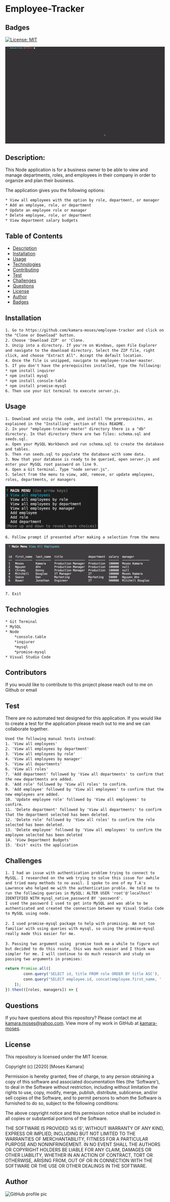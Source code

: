 # Employee-Tracker

## Badges
[![License: MIT](https://img.shields.io/badge/License-MIT-yellow.svg)](https://opensource.org/licenses/MIT)

![Employee Tracker Demo](images/Employee-Tracker.gif)

## Description:
This Node application is for a business owner to be able to view and manage departments, roles, and employees in their company in order to organize and plan their business.

The application gives you the following options:

    * View all employees with the option by role, department, or manager
    * Add an employee, role, or department
    * Update an employee role or manager
    * Delete employee, role, or department
    * View department salary budgets

## Table of Contents
* [Description](#description)
* [Installation](#installation)
* [Usage](#usage)
* [Technologies](#technologies)
* [Contributing](#contributing)
* [Test](#test)
* [Challenges](#challenges)
* [Questions](#questions)
* [License](#license)
* [Author](#Author)
* [Badges](#badges)
## Installation
    1. Go to https://github.com/kamara-moses/employee-tracker and click on the "Clone or Download" button. 
    2. Choose 'Download ZIP' or 'Clone. 
    3. Unzip into a directory. If you're on Windows, open File Explorer and navigate to the download directory. Select the ZIP file, right click, and choose "Extract All". Accept the default location.
    4. Once the file is unzipped, navigate to employee-tracker-master.
    5. If you don't have the prerequisites installed, type the following:
    * npm install inquirer
    * npm install mysql
    * npm install console-table
    * npm install promise-mysql
    6. Then use your Git terminal to execute server.js.

## Usage

    1. Download and unzip the code, and install the prerequisites, as explained in the "Installing" section of this README.
    2. In your "employee-tracker-master" directory there is a "db" directory. In that directory there are two files: schema.sql and seeds.sql. 
    a. Open your MySQL Workbench and run schema.sql to create the database and tables.
    b. Then run seeds.sql to populate the database with some data.
    3. Now that your database is ready to be queried, open server.js and enter your MySQL root password on line 9.
    4. Open a Git terminal. Type "node server.js".
    5. Select from the menu to view, add, remove, or update employees, roles, departments, or managers

<img src='images/menu.png' alt='options menu of the app'>

    6. Follow prompt if presented after making a selection from the menu

<img src='images/employee.png' alt='employee list'>

    7. Exit

## Technologies
    * Git Terminal
    * MySQL
    * Node
        *console.table
        *inqiurer
        *mysql
        *promise-mysql
    * Visual Studio Code

## Contributors
If you would like to contribute to this project please reach out to me on Github or email
## Test
There are no automated test designed for this application. If you would like to create a test for the application please reach out to me and we can collaborate together.

    Used the following manual tests instead:
    1. 'View all employees'
    2. 'View all employees by department'
    3. 'View all employees by role'
    4. 'View all employees by manager'
    5. 'View all departments'
    6. 'View all roles'
    7. 'Add department' followed by 'View all departments' to confirm that the new departments are added.
    8. 'Add role' followed by 'View all roles' to confirm.
    9. 'Add employee' followed by 'View all employees' to confirm that the new employees are added. 
    10. 'Update employee role' followed by 'View all employees' to confirm.
    11. 'Delete department' followed by 'View all departments' to confirm that the department selected has been deleted.
    12. 'Delete role' followed by 'View all roles' to confirm the role selected has been deleted.
    13. 'Delete employee' followed by 'View all employees' to confirm the employee selected has been deleted
    14. 'View Department Budgets'
    15. 'Exit' exits the application

## Challenges
    1. I had an issue with authentication problem trying to connect to MySQL. I researched on the web trying to solve this issue for awhile and tried many methods to no avail. I spoke to one of my T.A's Lawrence who helped me with the authentication proble. He told me to run the following queries in MySQL: ALTER USER 'root'@'localhost' IDENTIFIED WITH mysql_native_password BY 'password'.
    I used the password I used to get into MySQL and was able to be authenticated and created the connection between my Visual Studio Code to MySQL using node.

    2. I used promise-mysql package to help with promising. Am not too familiar with using queries with mysql, so using the promise-mysql really made this easier for me.

    3. Passing two argument using  promise took me a while to figure out but decided to do this route, this was much easier and I think was simpler for me. I will continue to do much research and study on passing two arguments in promises:

```javascript
return Promise.all([
        conn.query('SELECT id, title FROM role ORDER BY title ASC'), 
        conn.query("SELECT employee.id, concat(employee.first_name, ' ' ,  employee.last_name) AS Employee FROM employee ORDER BY Employee ASC")
    ]);
}).then(([roles, managers]) => {
```

## Questions
If you have questions about this repository? Please contact me at [kamara.moses@yahoo.com](mailto:kamara.moses@yahoo.com). View more of my work in GitHub at [kamara-moses](https://github.com/kamara-moses).
## License
This repository is licensed under the MIT license.

Copyright (c) [2020] [Moses Kamara]

Permission is hereby granted, free of charge, to any person obtaining a copy of this software and associated documentation files (the 'Software'), to deal in the Software without restriction, including without limitation the rights to use, copy, modify, merge, publish, distribute, sublicense, and/or sell copies of the Software, and to permit persons to whom the Software is furnished to do so, subject to the following conditions:

The above copyright notice and this permission notice shall be included in all copies or substantial portions of the Software.

THE SOFTWARE IS PROVIDED 'AS IS', WITHOUT WARRANTY OF ANY KIND, EXPRESS OR IMPLIED, INCLUDING BUT NOT LIMITED TO THE WARRANTIES OF MERCHANTABILITY, FITNESS FOR A PARTICULAR PURPOSE AND NONINFRINGEMENT. IN NO EVENT SHALL THE AUTHORS OR COPYRIGHT HOLDERS BE LIABLE FOR ANY CLAIM, DAMAGES OR OTHER LIABILITY, WHETHER IN AN ACTION OF CONTRACT, TORT OR OTHERWISE, ARISING FROM, OUT OF OR IN CONNECTION WITH THE SOFTWARE OR THE USE OR OTHER DEALINGS IN THE SOFTWARE.

## Author 
![GitHub profile pic](https://avatars3.githubusercontent.com/u/65128951?v=4)
